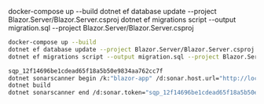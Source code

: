 docker-compose up --build
dotnet ef database update --project Blazor.Server/Blazor.Server.csproj
dotnet ef migrations script --output migration.sql --project Blazor.Server/Blazor.Server.csproj


```bash
docker-compose up --build
dotnet ef database update --project Blazor.Server/Blazor.Server.csproj
dotnet ef migrations script --output migration.sql --project Blazor.Server/Blazor.Server.csproj
```

```bash
sqp_12f14696be1cdead65f18a5b50e9834aa762cc7f
dotnet sonarscanner begin /k:"blazor-app" /d:sonar.host.url="http://localhost:9000"  /d:sonar.token="sqp_12f14696be1cdead65f18a5b50e9834aa762cc7f"
dotnet build
dotnet sonarscanner end /d:sonar.token="sqp_12f14696be1cdead65f18a5b50e9834aa762cc7f"
```
